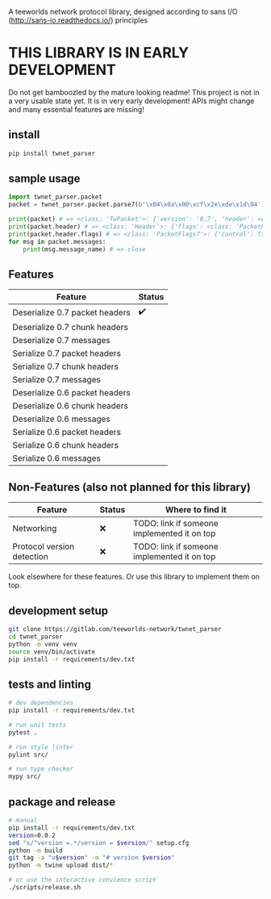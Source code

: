A teeworlds network protocol library, designed according to sans I/O (http://sans-io.readthedocs.io/) principles

# THIS LIBRARY IS IN EARLY DEVELOPMENT

Do not get bamboozled by the mature looking readme!
This project is not in a very usable state yet. It is in very early development!
APIs might change and many essential features are missing!

## install

```bash
pip install twnet_parser
```

## sample usage

```python
import twnet_parser.packet
packet = twnet_parser.packet.parse7(b'\x04\x0a\x00\xcf\x2e\xde\x1d\04') # 0.7 close

print(packet) # => <class: 'TwPacket'>: {'version': '0.7', 'header': <class: 'Header'>, 'messages': [<class: 'CtrlMessage'>]}
print(packet.header) # => <class: 'Header'>: {'flags': <class: 'PacketFlags7, 'size': 0, 'ack': 10, 'token': b'\xcf.\xde\x1d', 'num_chunks': 0}
print(packet.header.flags) # => <class: 'PacketFlags7'>: {'control': True, 'resend': False, 'compression': False, 'connless': False}
for msg in packet.messages:
    print(msg.message_name) # => close
```

## Features

| Feature                        | Status             |
| ------------------------------ | ------------------ |
| Deserialize 0.7 packet headers | :heavy_check_mark: |
| Deserialize 0.7 chunk headers  |                    |
| Deserialize 0.7 messages       |                    |
| Serialize 0.7 packet headers   |                    |
| Serialize 0.7 chunk headers    |                    |
| Serialize 0.7 messages         |                    |
| Deserialize 0.6 packet headers |                    |
| Deserialize 0.6 chunk headers  |                    |
| Deserialize 0.6 messages       |                    |
| Serialize 0.6 packet headers   |                    |
| Serialize 0.6 chunk headers    |                    |
| Serialize 0.6 messages         |                    |

## Non-Features (also not planned for this library)

| Feature                        | Status  | Where to find it                            |
| ------------------------------ | ------- | ------------------------------------------- |
| Networking                     | :x:     | TODO: link if someone implemented it on top |
| Protocol version detection     | :x:     | TODO: link if someone implemented it on top |

Look elsewhere for these features. Or use this library to implement them on top.

## development setup

```bash
git clone https://gitlab.com/teeworlds-network/twnet_parser
cd twnet_parser
python -m venv venv
source venv/bin/activate
pip install -r requirements/dev.txt
```

## tests and linting

```bash
# dev dependencies
pip install -r requirements/dev.txt

# run unit tests
pytest .

# run style linter
pylint src/

# run type checker
mypy src/
```

## package and release

```bash
# manual
pip install -r requirements/dev.txt
version=0.0.2
sed "s/^version =.*/version = $version/" setup.cfg
python -m build
git tag -a "v$version" -m "# version $version"
python -m twine upload dist/*

# or use the interactive convience script
./scripts/release.sh
```
